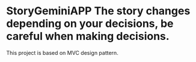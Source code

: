 # StoryGeminiAPP The story changes depending on your decisions, be careful when making decisions.

This project is based on MVC design pattern.
